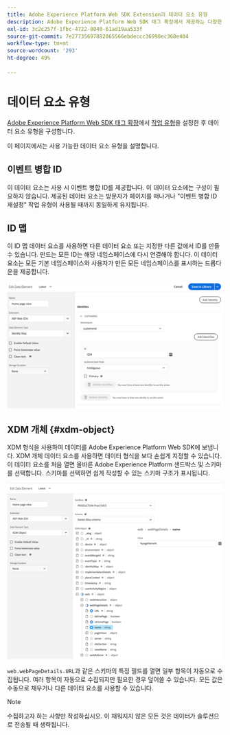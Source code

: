 ```yaml
---
title: Adobe Experience Platform Web SDK Extension의 데이터 요소 유형
description: Adobe Experience Platform Web SDK 태그 확장에서 제공하는 다양한 데이터 요소 유형에 대해 알아봅니다.
exl-id: 3c2c257f-1fbc-4722-8040-61ad19aa533f
source-git-commit: 7e27735697882065566ebdeccc36998ec368e404
workflow-type: tm+mt
source-wordcount: '293'
ht-degree: 49%

---
```


# 데이터 요소 유형

[Adobe Experience Platform Web SDK 태그 확장](web-sdk-extension-configuration.md)에서 [작업 유형](action-types.md)을 설정한 후 데이터 요소 유형을 구성합니다.

이 페이지에서는 사용 가능한 데이터 요소 유형을 설명합니다.

## 이벤트 병합 ID

이 데이터 요소는 사용 시 이벤트 병합 ID를 제공합니다. 이 데이터 요소에는 구성이 필요하지 않습니다. 제공된 데이터 요소는 방문자가 페이지를 떠나거나 &quot;이벤트 병합 ID 재설정&quot; 작업 유형이 사용될 때까지 동일하게 유지됩니다.

## ID 맵

이 ID 맵 데이터 요소를 사용하면 다른 데이터 요소 또는 지정한 다른 값에서 ID를 만들 수 있습니다. 만드는 모든 ID는 해당 네임스페이스에 다시 연결해야 합니다. 이 데이터 요소는 모든 기본 네임스페이스와 사용자가 만든 모든 네임스페이스를 표시하는 드롭다운을 제공합니다.

![](./assets/identity-map-data-element.png)

## XDM 개체 {#xdm-object}

XDM 형식을 사용하여 데이터를 Adobe Experience Platform Web SDK에 보냅니다. XDM 개체 데이터 요소를 사용하면 데이터 형식을 보다 손쉽게 지정할 수 있습니다. 이 데이터 요소를 처음 열면 올바른 Adobe Experience Platform 샌드박스 및 스키마를 선택합니다. 스키마를 선택하면 쉽게 작성할 수 있는 스키마 구조가 표시됩니다.

![](./assets/XDM-object.png)

`web.webPageDetails.URL`과 같은 스키마의 특정 필드를 열면 일부 항목이 자동으로 수집됩니다. 여러 항목이 자동으로 수집되지만 필요한 경우 덮어쓸 수 있습니다. 모든 값은 수동으로 채우거나 다른 데이터 요소를 사용할 수 있습니다.

>[!NOTE]
>
>수집하고자 하는 사항만 작성하십시오. 이 채워지지 않은 모든 것은 데이터가 솔루션으로 전송될 때 생략됩니다.
